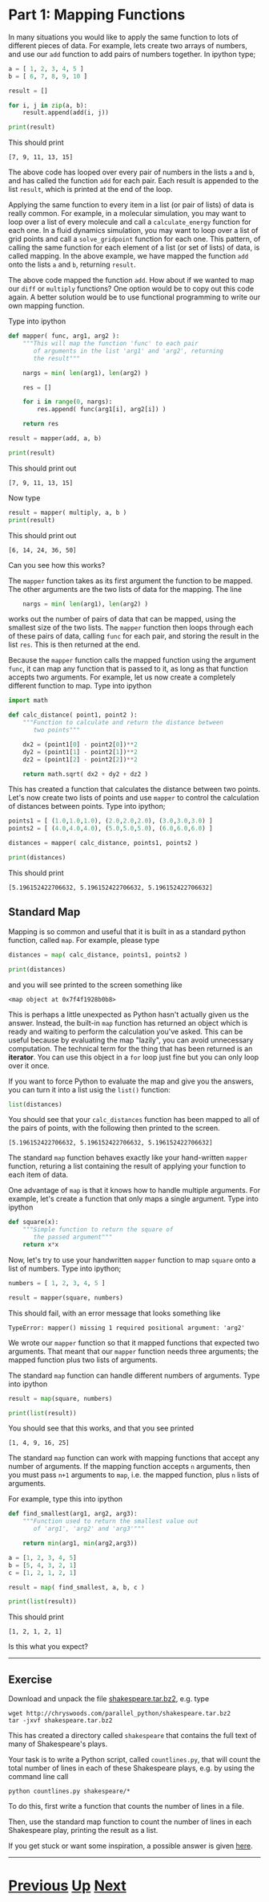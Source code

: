 
# Part 1: Mapping Functions

In many situations you would like to apply the same function to
lots of different pieces of data. For example, lets create two
arrays of numbers, and use our `add` function to add pairs of 
numbers together. In ipython type;

```python
a = [ 1, 2, 3, 4, 5 ]
b = [ 6, 7, 8, 9, 10 ]

result = []

for i, j in zip(a, b):
    result.append(add(i, j))

print(result)
```

This should print

```
[7, 9, 11, 13, 15]
```

The above code has looped over every pair of numbers in 
the lists `a` and `b`, and has called the function `add`
for each pair. Each result is appended to the list
`result`, which is printed at the end of the loop.

Applying the same function to every item in a list (or pair
of lists) of data is really common. For example, in a molecular
simulation, you may want to loop over a list of every molecule and 
call a `calculate_energy` function for each one. In a fluid dynamics
simulation, you may want to loop over a list of grid points and
call a `solve_gridpoint` function for each one. This pattern, 
of calling the same function for each element of a list (or 
set of lists) of data, is called mapping. In the above example,
we have mapped the function `add` onto the lists `a` and `b`,
returning `result`.

The above code mapped the function `add`. How about if we wanted
to map our `diff` or `multiply` functions? One option would be to
copy out this code again. A better solution would be to use 
functional programming to write our own mapping function.

Type into ipython

```python
def mapper( func, arg1, arg2 ):
    """This will map the function 'func' to each pair
       of arguments in the list 'arg1' and 'arg2', returning
       the result"""

    nargs = min( len(arg1), len(arg2) )

    res = []

    for i in range(0, nargs):
        res.append( func(arg1[i], arg2[i]) )

    return res

result = mapper(add, a, b)

print(result)
```

This should print out

```
[7, 9, 11, 13, 15]
```

Now type

```python
result = mapper( multiply, a, b )
print(result)
```

This should print out

```
[6, 14, 24, 36, 50]
```

Can you see how this works?

The `mapper` function takes as its first argument the function to 
be mapped. The other arguments are the two lists of data for 
the mapping. The line

```python
    nargs = min( len(arg1), len(arg2) )
```

works out the number of pairs of data that can be mapped, using 
the smallest size of the two lists. The `mapper` function then
loops through each of these pairs of data, calling `func` 
for each pair, and storing the result in the list `res`. This
is then returned at the end.

Because the `mapper` function calls the mapped function using
the argument `func`, it can map any function that is passed to
it, as long as that function accepts two arguments. For example,
let us now create a completely different function to map. Type 
into ipython

```python
import math

def calc_distance( point1, point2 ):
    """Function to calculate and return the distance between
       two points"""

    dx2 = (point1[0] - point2[0])**2
    dy2 = (point1[1] - point2[1])**2
    dz2 = (point1[2] - point2[2])**2

    return math.sqrt( dx2 + dy2 + dz2 )
```

This has created a function that calculates the distance between
two points. Let's now create two lists of points and use `mapper`
to control the calculation of distances between points. Type into
ipython;

```python
points1 = [ (1.0,1.0,1.0), (2.0,2.0,2.0), (3.0,3.0,3.0) ]
points2 = [ (4.0,4.0,4.0), (5.0,5.0,5.0), (6.0,6.0,6.0) ]

distances = mapper( calc_distance, points1, points2 )

print(distances)
```

This should print

```
[5.196152422706632, 5.196152422706632, 5.196152422706632]
```

## Standard Map

Mapping is so common and useful that it is built in as 
a standard python function, called `map`. For example, 
please type

```python
distances = map( calc_distance, points1, points2 )

print(distances)
```

and you will see printed to the screen something like

    <map object at 0x7f4f1928b0b8>

This is perhaps a little unexpected as Python hasn't actually given us the answer.
Instead, the built-in `map` function has returned an object which is ready and waiting to perform the calculation you've asked.
This can be useful because by evaluating the map "lazily", you can avoid unnecessary computation.
The technical term for the thing that has been returned is an **iterator**.
You can use this object in a `for` loop just fine but you can only loop over it once.

If you want to force Python to evaluate the map and give you the answers, you can turn it into a list usig the `list()` function:

```python
list(distances)
```

You should see that your `calc_distances` function has been
mapped to all of the pairs of points, with the following
then printed to the screen.

```
[5.196152422706632, 5.196152422706632, 5.196152422706632]
```

The standard `map` function behaves exactly like your 
hand-written `mapper` function, returing a list containing 
the result of applying your function to each item of data.

One advantage of `map` is that it knows how to handle multiple arguments. For 
example, let's create a function that only maps a single
argument. Type into ipython

```python
def square(x):
    """Simple function to return the square of
       the passed argument"""
    return x*x
```

Now, let's try to use your handwritten `mapper` function to map `square` onto
a list of numbers. Type into ipython;

```python
numbers = [ 1, 2, 3, 4, 5 ]

result = mapper(square, numbers)
```

This should fail, with an error message that looks something like

```
TypeError: mapper() missing 1 required positional argument: 'arg2'
```

We wrote our `mapper` function so that it mapped functions
that expected two arguments. That meant that our `mapper` function
needs three arguments; the mapped function plus two lists of
arguments.

The standard `map` function can handle different numbers of
arguments. Type into ipython

```python
result = map(square, numbers)

print(list(result))
```

You should see that this works, and that you see printed

```
[1, 4, 9, 16, 25]
```

The standard `map` function can work with mapping functions
that accept any number of arguments. If the mapping function
accepts `n` arguments, then you must pass `n+1` arguments
to `map`, i.e. the mapped function, plus `n` lists of arguments.

For example, type this into ipython

```python
def find_smallest(arg1, arg2, arg3):
    """Function used to return the smallest value out 
       of 'arg1', 'arg2' and 'arg3'"""

    return min(arg1, min(arg2,arg3))

a = [1, 2, 3, 4, 5]
b = [5, 4, 3, 2, 1]
c = [1, 2, 1, 2, 1]

result = map( find_smallest, a, b, c )

print(list(result))
```

This should print

```
[1, 2, 1, 2, 1]
```

Is this what you expect?

***

## Exercise

Download and unpack the file [shakespeare.tar.bz2](http://chryswoods.com/parallel_python/shakespeare.tar.bz2), e.g. type

```
wget http://chryswoods.com/parallel_python/shakespeare.tar.bz2
tar -jxvf shakespeare.tar.bz2
```

This has created a directory called `shakespeare` that contains
the full text of many of Shakespeare's plays.

Your task is to write a Python script, called `countlines.py`, that
will count the total number of lines in each of these Shakespeare
plays, e.g. by using the command line call

```
python countlines.py shakespeare/*
```

To do this, first write a function that counts the number of lines in a file.

Then, use the standard map function to count the number of lines in each
Shakespeare play, printing the result as a list.

If you get stuck or want some inspiration, 
a possible answer is given [here](map_answer1.md).

***

# [Previous](functions.md) [Up](part1.md) [Next](reduce.md)  
